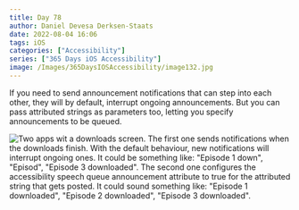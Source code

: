 ```yaml
---
title: Day 78
author: Daniel Devesa Derksen-Staats
date: 2022-08-04 16:06
tags: iOS
categories: ["Accessibility"]
series: ["365 Days iOS Accessibility"]
image: /Images/365DaysIOSAccessibility/image132.jpg
---
```


If you need to send announcement notifications that can step into each other, they will by default, interrupt ongoing announcements. But you can pass attributed strings as parameters too, letting you specify announcements to be queued.

![Two apps wit a downloads screen. The first one sends notifications when the downloads finish. With the default behaviour, new notifications will interrupt ongoing ones. It could be something like: "Episode 1 down", "Episod", "Episode 3 downloaded". The second one configures the accessibility speech queue announcement attribute to true for the attributed string that gets posted. It could sound something like: "Episode 1 downloaded", "Episode 2 downloaded", "Episode 3 downloaded".](/Images/365DaysIOSAccessibility/image132.jpg)
